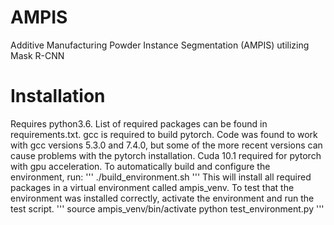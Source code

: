 # AMPIS
Additive Manufacturing Powder Instance Segmentation (AMPIS) utilizing Mask R-CNN

# Installation
Requires python3.6. List of required packages can be found in requirements.txt. gcc is required to build pytorch. Code was found to work with gcc versions 5.3.0 and 7.4.0, but some of the more recent versions can cause problems with the pytorch installation. Cuda 10.1 required for pytorch with gpu acceleration. To automatically build and configure the environment, run:
'''
./build_environment.sh
'''
This will install all required packages in a virtual environment called ampis_venv. To test that the environment was installed correctly, activate the environment and run the test script.
'''
source ampis_venv/bin/activate
python test_environment.py
'''
